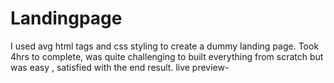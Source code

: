 # Landingpage
I used avg html tags and css styling to create a dummy landing page.
Took 4hrs to complete, was quite challenging to built everything from scratch but was easy , satisfied with the end result.
live preview-

